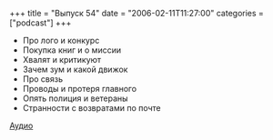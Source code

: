 +++
title = "Выпуск 54"
date = "2006-02-11T11:27:00"
categories = ["podcast"]
+++


- Про лого и конкурс
- Покупка книг и о миссии
- Хвалят и критикуют
- Зачем зум и какой движок
- Про связь
- Проводы и протеря главного
- Опять полиция и ветераны
- Странности с возвратами по почте

[Аудио](https://podcast.umputun.com/media/ump_podcast54.mp3)
<audio src="https://podcast.umputun.com/media/ump_podcast54.mp3" preload="none">